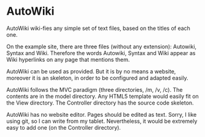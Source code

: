 # AutoWiki
AutoWiki wiki-fies any simple set of text files, based on the titles of each one. 

On the example site, there are three files (without any extension): Autowiki, Syntax and Wiki. Therefore the words Autowiki, Syntax and Wiki appear as Wiki hyperlinks on any page that mentions them.

AutoWiki can be used as provided. But it is by no means a website, moreover it is an skeleton, in order to be configured and adapted easily.

AutoWiki follows the MVC paradigm (three directories, /m, /v, /c). The contents are in the model directory. Any HTML5 template would easily fit on the View directory. The Controller directory has the source code skeleton.

AutoWiki has no website editor. Pages should be edited as text. Sorry, I like using git, so I can write from my tablet. Nevertheless, it would be extremely easy to add one (on the Controller directory).
